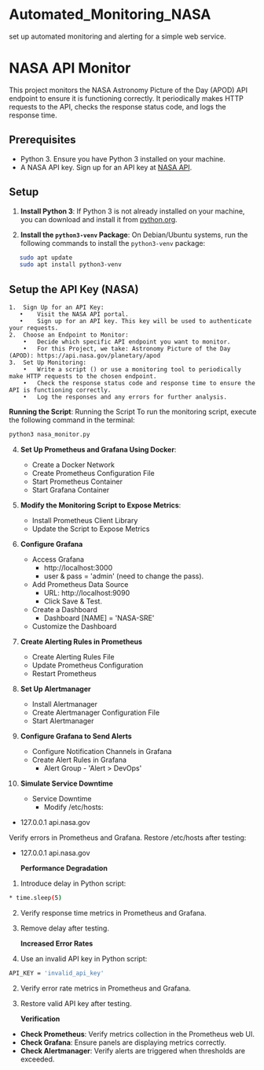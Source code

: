 # Automated_Monitoring_NASA
set up automated monitoring and alerting for a simple web service.

# NASA API Monitor

This project monitors the NASA Astronomy Picture of the Day (APOD) API endpoint to ensure it is functioning correctly. It periodically makes HTTP requests to the API, checks the response status code, and logs the response time.

## Prerequisites

- Python 3. Ensure you have Python 3 installed on your machine.
- A NASA API key. Sign up for an API key at [NASA API](https://api.nasa.gov/).

## Setup

1. **Install Python 3**:
   If Python 3 is not already installed on your machine, you can download and install it from [python.org](https://www.python.org/downloads/).

2. **Install the `python3-venv` Package**:
   On Debian/Ubuntu systems, run the following commands to install the `python3-venv` package:

```bash
   sudo apt update
   sudo apt install python3-venv
```

## Setup the API Key (NASA)

	1.	Sign Up for an API Key:
	   •	Visit the NASA API portal.
	   •	Sign up for an API key. This key will be used to authenticate your requests.
	2.	Choose an Endpoint to Monitor:
	    •	Decide which specific API endpoint you want to monitor.
	    •	For this Project, we take: Astronomy Picture of the Day (APOD): https://api.nasa.gov/planetary/apod
	3.	Set Up Monitoring:
	    •	Write a script () or use a monitoring tool to periodically make HTTP requests to the chosen endpoint.
     	•	Check the response status code and response time to ensure the API is functioning correctly.
	    •	Log the responses and any errors for further analysis.














  **Running the Script**:
   Running the Script
To run the monitoring script, execute the following command in the terminal:

```bash
python3 nasa_monitor.py
```

4. **Set Up Prometheus and Grafana Using Docker**:
   * Create a Docker Network
   * Create Prometheus Configuration File
   * Start Prometheus Container
   * Start Grafana Container
  
5. **Modify the Monitoring Script to Expose Metrics**:
   * Install Prometheus Client Library
   * Update the Script to Expose Metrics

6. **Configure Grafana**
   * Access Grafana
        * http://localhost:3000
        * user & pass = 'admin' (need to change the pass).
   * Add Prometheus Data Source
        * URL: http://localhost:9090
        * Click Save & Test.
   * Create a Dashboard
        * Dashboard [NAME] = 'NASA-SRE'
   * Customize the Dashboard

7. **Create Alerting Rules in Prometheus**
   * Create Alerting Rules File
   * Update Prometheus Configuration
   * Restart Prometheus
  
8. **Set Up Alertmanager**
   * Install Alertmanager
   * Create Alertmanager Configuration File
   * Start Alertmanager

9. **Configure Grafana to Send Alerts**
    * Configure Notification Channels in Grafana
    * Create Alert Rules in Grafana
        * Alert Group - 'Alert > DevOps'
  
10. **Simulate Service Downtime**

     * Service Downtime
         * Modify /etc/hosts:

   * 127.0.0.1 api.nasa.gov


Verify errors in Prometheus and Grafana.
Restore /etc/hosts after testing:

   * 127.0.0.1 api.nasa.gov

     **Performance Degradation**
  1. Introduce delay in Python script:

```bash
* time.sleep(5)
``` 

  2. Verify response time metrics in Prometheus and Grafana.
  3. Remove delay after testing.
     
       **Increased Error Rates**
  1. Use an invalid API key in Python script:

```bash
API_KEY = 'invalid_api_key'
``` 
  2. Verify error rate metrics in Prometheus and Grafana.
  3. Restore valid API key after testing.

        **Verification**
 * **Check Prometheus**: Verify metrics collection in the Prometheus web UI.
 * **Check Grafana**: Ensure panels are displaying metrics correctly.
 * **Check Alertmanager**: Verify alerts are triggered when thresholds are exceeded.
   






